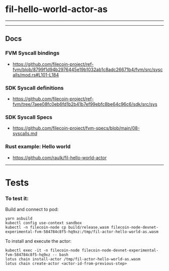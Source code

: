 # fil-hello-world-actor-as

---
---

## Docs 

### FVM Syscall bindings

- https://github.com/filecoin-project/ref-fvm/blob/8799f1d94b2976445e19b1032ab1c8adc26671b4/fvm/src/syscalls/mod.rs#L101-L184

### SDK Syscall definitions

- https://github.com/filecoin-project/ref-fvm/tree/7aee08fc0eb6fd1b2b41b7ef99ebfc8be64c96c6/sdk/src/sys

### SDK Syscall Specs

- https://github.com/filecoin-project/fvm-specs/blob/main/08-syscalls.md

### Rust example: Hello world

- https://github.com/raulk/fil-hello-world-actor

---

# Tests 

### To test it:

Build and connect to pod:
```
yarn asbuild
kubectl config use-context sandbox
kubectl -n filecoin-node cp build/release.wasm filecoin-node-devnet-experimental-fvm-584784c8f5-hq9xz:/tmp/fil-actor-hello-world-as.wasm
```

To install and execute the actor:
```
kubectl exec -it -n filecoin-node filecoin-node-devnet-experimental-fvm-584784c8f5-hq9xz -- bash
lotus chain install-actor /tmp/fil-actor-hello-world-as.wasm
lotus chain create-actor <actor-id-from-previous-step>
```

